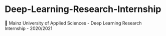 # Deep-Learning-Research-Internship
:school: Mainz University of Applied Sciences - Deep Learning Research Internship - 2020/2021
